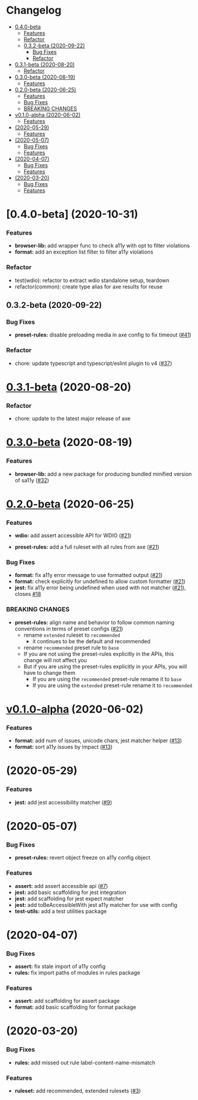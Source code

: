 # Changelog

<!-- START doctoc generated TOC please keep comment here to allow auto update -->
<!-- DON'T EDIT THIS SECTION, INSTEAD RE-RUN doctoc TO UPDATE -->


- [0.4.0-beta](#040-beta)
    - [Features](#features)
    - [Refactor](#refactor)
  - [0.3.2-beta (2020-09-22)](#032-beta-2020-09-22)
    - [Bug Fixes](#bug-fixes)
    - [Refactor](#refactor-1)
- [0.3.1-beta (2020-08-20)](#031-beta-2020-08-20)
    - [Refactor](#refactor-2)
- [0.3.0-beta (2020-08-19)](#030-beta-2020-08-19)
    - [Features](#features-1)
- [0.2.0-beta (2020-06-25)](#020-beta-2020-06-25)
    - [Features](#features-2)
    - [Bug Fixes](#bug-fixes-1)
    - [BREAKING CHANGES](#breaking-changes)
- [v0.1.0-alpha (2020-06-02)](#v010-alpha-2020-06-02)
    - [Features](#features-3)
- [(2020-05-29)](#2020-05-29)
    - [Features](#features-4)
- [(2020-05-07)](#2020-05-07)
    - [Bug Fixes](#bug-fixes-2)
    - [Features](#features-5)
- [(2020-04-07)](#2020-04-07)
    - [Bug Fixes](#bug-fixes-3)
    - [Features](#features-6)
- [(2020-03-20)](#2020-03-20)
    - [Bug Fixes](#bug-fixes-4)
    - [Features](#features-7)

<!-- END doctoc generated TOC please keep comment here to allow auto update -->

# [0.4.0-beta] (2020-10-31)

### Features

-   **browser-lib:** add wrapper func to check a11y with opt to filter violations
-   **format:** add an exception list filter to filter a11y violations

### Refactor

-   test(wdio): refactor to extract wdio standalone setup, teardown
-   refactor(common): create type alias for axe results for reuse

## 0.3.2-beta (2020-09-22)

### Bug Fixes

-   **preset-rules:** disable preloading media in axe config to fix timeout ([#41](https://github.com/salesforce/sa11y/pull/41))

### Refactor

-   chore: update typescript and typescript/eslint plugin to v4 ([#37](https://github.com/salesforce/sa11y/pull/37))

# [0.3.1-beta](https://github.com/salesforce/sa11y/releases/tag/v0.3.1-beta) (2020-08-20)

### Refactor

-   chore: update to the latest major release of axe

# [0.3.0-beta](https://github.com/salesforce/sa11y/tree/v0.3.0-beta) (2020-08-19)

### Features

-   **browser-lib:** add a new package for producing bundled minified version of sa11y ([#32](https://github.com/salesforce/sa11y/pull/32))

# [0.2.0-beta](https://github.com/salesforce/sa11y/releases/tag/v0.2.0-beta) (2020-06-25)

### Features

-   **wdio:** add assert accessible API for WDIO ([#21](https://github.com/salesforce/sa11y/pull/21))

*   **preset-rules:** add a full ruleset with all rules from axe ([#21](https://github.com/salesforce/sa11y/pull/21))

### Bug Fixes

-   **format:** fix a11y error message to use formatted output ([#21](https://github.com/salesforce/sa11y/pull/21))
-   **format:** check explicitly for undefined to allow custom formatter ([#21](https://github.com/salesforce/sa11y/pull/21))
-   **jest:** fix a11y error being undefined when used with not matcher ([#21](https://github.com/salesforce/sa11y/pull/21)), closes [#18](https://github.com/salesforce/sa11y/issues/18)

### BREAKING CHANGES

-   **preset-rules:** align name and behavior to follow common naming conventions in terms of preset configs ([#21](https://github.com/salesforce/sa11y/pull/21))
    -   rename `extended` ruleset to `recommended`
        -   it continues to be the default and recommended
    -   rename `recommended` preset rule to `base`
    -   If you are not using the preset-rules explicitly in the APIs, this change will not affect you
    -   But if you are using the preset-rules explicitly in your APIs, you will have to change them
        -   If you are using the `recommended` preset-rule rename it to `base`
        -   If you are using the `extended` preset-rule rename it to `recommended`

# [v0.1.0-alpha](https://github.com/salesforce/sa11y/releases/tag/v0.1.0-alpha) (2020-06-02)

### Features

-   **format:** add num of issues, unicode chars, jest matcher helper ([#13](https://github.com/salesforce/sa11y/pull/13))
-   **format:** sort a11y issues by impact ([#13](https://github.com/salesforce/sa11y/pull/13))

# (2020-05-29)

### Features

-   **jest:** add jest accessibility matcher ([#9](https://github.com/salesforce/sa11y/issues/9))

# (2020-05-07)

### Bug Fixes

-   **preset-rules:** revert object freeze on a11y config object

### Features

-   **assert:** add assert accessible api ([#7](https://github.com/salesforce/sa11y/issues/7))
-   **jest:** add basic scaffolding for jest integration
-   **jest:** add scaffolding for jest expect matcher
-   **jest:** add toBeAccessibleWith jest a11y matcher for use with config
-   **test-utils:** add a test utilities package

# (2020-04-07)

### Bug Fixes

-   **assert:** fix stale import of a11y config
-   **rules:** fix import paths of modules in rules package

### Features

-   **assert:** add scaffolding for assert package
-   **format:** add basic scaffolding for format package

# (2020-03-20)

### Bug Fixes

-   **rules:** add missed out rule label-content-name-mismatch

### Features

-   **ruleset:** add recommended, extended rulesets ([#3](https://github.com/salesforce/sa11y/pull/3))
